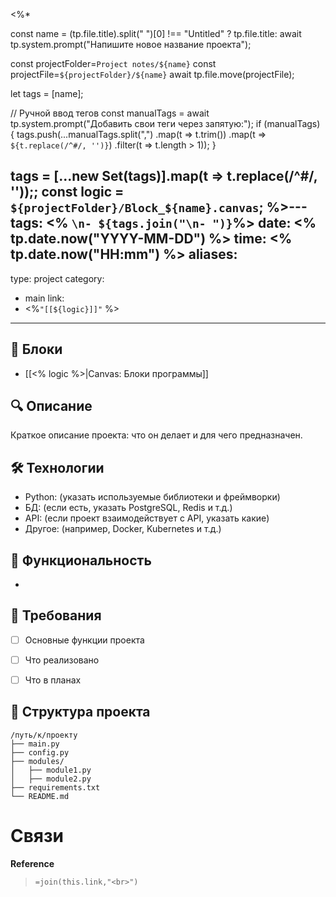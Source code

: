 <%*

const name = (tp.file.title).split(" ")[0] !== "Untitled" ? tp.file.title: await tp.system.prompt("Напишите новое название проекта");


const projectFolder=`Project notes/${name}`
const projectFile=`${projectFolder}/${name}`
await tp.file.move(projectFile);


let tags = [name];

// Ручной ввод тегов
const manualTags = await tp.system.prompt("Добавить свои теги через запятую:");
if (manualTags) {
    tags.push(...manualTags.split(",")
        .map(t => t.trim())
        .map(t => `${t.replace(/^#/, '')}`) 
        .filter(t => t.length > 1));
}

tags = [...new Set(tags)].map(t => t.replace(/^#/, ''));;
const logic = `${projectFolder}/Block_${name}.canvas`;
%>---
tags: <% `\n- ${tags.join("\n- ")}`%>
date: <% tp.date.now("YYYY-MM-DD") %>
time: <% tp.date.now("HH:mm") %>
aliases: 
-
type: project
category: 
- main
link: 
- <%`"[[${logic}]]"` %>
---
## 📝 Блоки
- [[<% logic %>|Canvas: Блоки программы]]

## 🔍 Описание
Краткое описание проекта: что он делает и для чего предназначен.

## 🛠️ Технологии
- Python: (указать используемые библиотеки и фреймворки)
- БД: (если есть, указать PostgreSQL, Redis и т.д.)
- API: (если проект взаимодействует с API, указать какие)
- Другое: (например, Docker, Kubernetes и т.д.)

## 🎯 Функциональность
-


## 🎯 Требования
- [ ] Основные функции проекта
- [ ] Что реализовано
- [ ] Что в планах


## 📂 Структура проекта
```plaintext
/путь/к/проекту
├── main.py
├── config.py
├── modules/
│   ├── module1.py
│   ├── module2.py
├── requirements.txt
└── README.md
```


# Связи
**Reference**
>`=join(this.link,"<br>")`